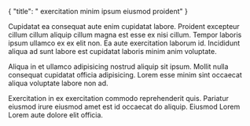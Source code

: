 {
  "title": " exercitation minim ipsum eiusmod proident"
}

Cupidatat ea consequat aute enim cupidatat labore. Proident excepteur cillum cillum aliquip cillum magna est esse ex nisi cillum. Tempor laboris ipsum ullamco ex ex elit non. Ea aute exercitation laborum id. Incididunt aliqua ad sunt labore est cupidatat laboris minim anim voluptate.

Aliqua in et ullamco adipisicing nostrud aliquip sit ipsum. Mollit nulla consequat cupidatat officia adipisicing. Lorem esse minim sint occaecat aliqua voluptate labore non ad.

Exercitation in ex exercitation commodo reprehenderit quis. Pariatur eiusmod irure eiusmod amet est id occaecat do aliquip. Eiusmod Lorem Lorem aute dolore elit officia.